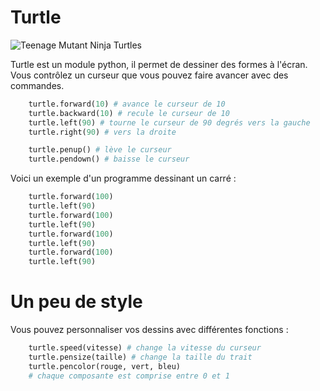 # Turtle

![Teenage Mutant Ninja Turtles](ninja_turtle.png)

Turtle est un module python, il permet de dessiner des formes à l'écran.\
Vous contrôlez un curseur que vous pouvez faire avancer avec des commandes.

```python
    turtle.forward(10) # avance le curseur de 10
    turtle.backward(10) # recule le curseur de 10
    turtle.left(90) # tourne le curseur de 90 degrés vers la gauche
    turtle.right(90) # vers la droite

    turtle.penup() # lève le curseur
    turtle.pendown() # baisse le curseur    
```

Voici un exemple d'un programme dessinant un carré :

```python
    turtle.forward(100)
    turtle.left(90)
    turtle.forward(100)
    turtle.left(90)
    turtle.forward(100)
    turtle.left(90)
    turtle.forward(100)
    turtle.left(90)
```

# Un peu de style

Vous pouvez personnaliser vos dessins avec différentes fonctions :

```python
    turtle.speed(vitesse) # change la vitesse du curseur
    turtle.pensize(taille) # change la taille du trait
    turtle.pencolor(rouge, vert, bleu)
    # chaque composante est comprise entre 0 et 1
```
